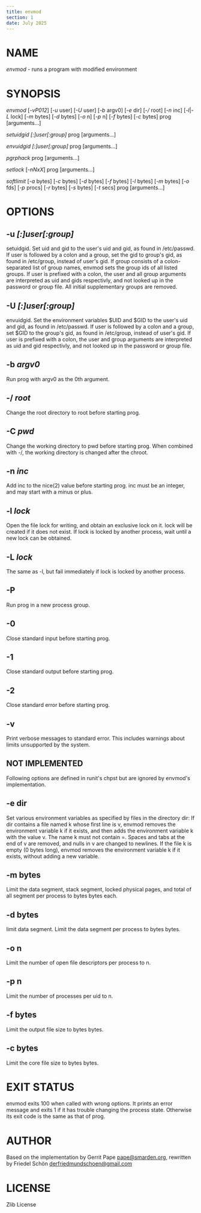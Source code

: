 ```yaml
---
title: envmod
section: 1
date: July 2025
---
```


# NAME

*envmod* - runs a program with modified environment

# SYNOPSIS

*envmod* [*-vP012*] [*-u* user] [*-U* user] [*-b* argv0] [*-e* dir] [*-/* root] [*-n* inc] [*-l*|*-L* lock] [*-m* bytes] [*-d* bytes] [*-o* n] [*-p* n] [*-f* bytes] [*-c* bytes] prog [arguments...]

*setuidgid* *[:]user[:group]* prog [arguments...]

*envuidgid* *[:]user[:group]* prog [arguments...]

*pgrphack* prog [arguments...]

*setlock* [*-nNxX*] prog [arguments...]

*softlimit* [*-a* bytes] [*-c* bytes] [*-d* bytes] [*-f* bytes] [*-l* bytes] [*-m* bytes] [*-o* fds] [*-p* procs] [*-r* bytes] [*-s* bytes] [*-t* secs] prog [arguments...]

# OPTIONS

## -u *[:]user[:group]*
setuidgid. Set uid and gid to the user's uid and gid, as found in /etc/passwd. If user is followed by a colon and a group, set the gid to group's gid, as found in /etc/group, instead of user's gid. If group consists of a colon-separated list of group names, envmod sets the group ids of all listed groups. If user is prefixed with a colon, the user and all group arguments are interpreted as uid and gids respectivly, and not looked up in the password or group file. All initial supplementary groups are removed.

## -U *[:]user[:group]*
envuidgid. Set the environment variables $UID and $GID to the user's uid and gid, as found in /etc/passwd. If user is followed by a colon and a group, set $GID to the group's gid, as found in /etc/group, instead of user's gid. If user is prefixed with a colon, the user and group arguments are interpreted as uid and gid respectivly, and not looked up in the password or group file.

## -b *argv0*
Run prog with argv0 as the 0th argument.

## -/ *root*
Change the root directory to root before starting prog.

## -C *pwd*
Change the working directory to pwd before starting prog. When combined with -/, the working directory is changed after the chroot.

## -n *inc*
Add inc to the nice(2) value before starting prog. inc must be an integer, and may start with a minus or plus.

## -l *lock*
Open the file lock for writing, and obtain an exclusive lock on it. lock will be created if it does not exist. If lock is locked by another process, wait until a new lock can be obtained.

## -L *lock*
The same as -l, but fail immediately if lock is locked by another process.

## -P
Run prog in a new process group.

## -0
Close standard input before starting prog.

## -1
Close standard output before starting prog.

## -2
Close standard error before starting prog.

## -v
Print verbose messages to standard error. This includes warnings about limits unsupported by the system.

## NOT IMPLEMENTED

Following options are defined in runit's chpst but are ignored by envmod's implementation.

## -e dir
Set various environment variables as specified by files in the directory dir: If dir contains a file named k whose first line is v, envmod removes the environment variable k if it exists, and then adds the environment variable k with the value v. The name k must not contain =. Spaces and tabs at the end of v are removed, and nulls in v are changed to newlines. If
the file k is empty (0 bytes long), envmod removes the environment variable k if it exists, without adding a new variable.

## -m bytes
Limit the data segment, stack segment, locked physical pages, and total of all segment per process to bytes bytes each.

## -d bytes
limit data segment. Limit the data segment per process to bytes bytes.

## -o n
Limit the number of open file descriptors per process to n.

## -p n
Limit the number of processes per uid to n.

## -f bytes
Limit the output file size to bytes bytes.

## -c bytes
Limit the core file size to bytes bytes.

# EXIT STATUS

envmod exits 100 when called with wrong options. It prints an error message and exits 1 if it has trouble changing the process state. Otherwise its exit code is the same as that of prog.


# AUTHOR

Based on the implementation by Gerrit Pape <pape@smarden.org>,
rewritten by Friedel Schön <derfriedmundschoen@gmail.com>

# LICENSE

Zlib License
